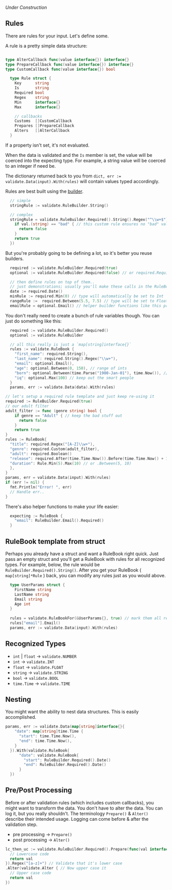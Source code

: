 
*Under Construction*

Rules
------
There are rules for your input. Let's define some.


A rule is a pretty simple data structure:
```go

type AlterCallback func(value interface{}) interface{}
type PrepareCallback func(value interface{}) interface{}
type CustomCallback func(value interface{}) bool

  type Rule struct {
    Key      string
    Is       string 
    Required bool 
    Regex    string
    Min      interface{}
    Max      interface{}

    // callbacks
    Customs  []CustomCallback
    Prepares []PrepareCallback
    Alters   []AlterCallback
  }
```

If a property isn't set, it's not evaluated. 

When the data is validated and the `Is` member is set, the value will be coerced into the expecting type.
For example, a string value will be coerced to an integer if need be.

The dictionary returned back to you from `dict, err := validate.Data(input).With(rules)` will contain
values typed accordingly. 

Rules are best built using the [builder](https://github.com/lann/builder).

```go
  // simple
  stringRule := validate.RuleBuilder.String()

  // complex
  stringRule = validate.RuleBuilder.Required().String().Regex("^\\w+$").Custom(func (val interface{}) bool {
    if val.(string) == "bad" { // this custom rule ensures no "bad" values get in
      return false
    }
    return true
  })
```

But you're probably going to be defining a lot, so it's better you reuse builders.

```go
  required := validate.RuleBuilder.Required(true)
  optional := validate.RuleBuilder.Required(false) // or required.Required(false) if you want to be silly

  // then define rules on top of them..
  // just demonstrations; usually you'll make these calls in the RuleBook
  date := required.Date()
  minRule := required.Min(0) // type will automatically be set to Int
  rangeRule :=  required.Between(5.5, 7.5) // type will be set to Float 
  emailRule = optional.Email() // helper builder functions like this pre-set values. in this case regex becomes an email regex
```

You don't really need to create a bunch of rule variables though. You can just do something like this:

```go
  required := validate.RuleBuilder.Required()
  optional := validate.RuleBuilder

  // all this really is just a `map[string]interface{}` 
  rules := validate.RuleBook {
    "first_name": required.String(),
    "last_name": required.String().Regex("\\w+"),
    "email": optional.Email(),
    "age": optional.Between(0, 150), // range of ints
    "born": optional.Between(time.Parse("1900-Jan-01"), time.Now()), // range of dates
    "iq": optional.Max(100) // keep out the smart people
  }
  params, err := validate.Data(data).With(rules) 
```

```go
// let's setup a required rule template and just keep re-using it
required := RuleBuilder.Required(true)
// our adult filter
adult_filter := func (genre string) bool {
    if genre == "Adult" { // keep the bad stuff out
      return false
    }
    return true
}
rules := RuleBook{
  "title": required.Regex("[A-Z]\\w+"),
  "genre": required.Custom(adult_filter),
  "adult": required.Boolean()
  "release": required.After(time.Time.Now()).Before(time.Time.Now() + 100)
  "duration": Rule.Min(5).Max(10) // or .Between(5, 10)
  },
} 
params, err = validate.Data(input).With(rules)
if (err != nil) {
  fmt.Println("Error! ", err)
  // Handle err..
}
```

There's also helper functions to make your life easier:

```go
  expecting := RuleBook {
    "email": RuleBuilder.Email().Required() 
  } 
```


RuleBook template from struct
-----
Perhaps you already have a struct and want a RuleBook right quick. Just pass an empty struct and you'll get a RuleBook with rules for 
all recognized types. For example, below, the rule would be `RuleBuilder.Required().String()`. After you get your RuleBook ( `map[string]*Rule` ) back, you
can modify any rules just as you would above.

```go
  type UserParams struct {
    FirstName string
    LastName string
    Email string
    Age int
  }
  
  rules = validate.RuleBookFor(&UserParams{}, true) // mark them all required
  rules["email"].Email()
  params, err := validate.Data(input).With(rules)
```

Recognized Types
------
* `int` | `float` -> `validate.NUMBER`
* `int`           -> `validate.INT`
* `float`         -> `validate.FLOAT`
* `string`        -> `validate.STRING`
* `bool`          -> `validate.BOOL`
* `time.Time`     -> `validate.TIME`

Nesting
------
You might want the ability to nest data structures. This is easily accomplished.

```go
params, err := validate.Data(map[string]interface{}{
    "date": map[string]time.Time {
      "start": time.Time.Now(),
      "end": time.Time.Now(),
    }
  }).With(validate.RuleBook{
      "date": validate.RuleBook{
        "start": RuleBuilder.Required().Date()
        "end": RuleBuilder.Required().Date()
      }
  })
```

Pre/Post Processing
--------
Before or after validation rules (which includes custom callbacks), you might want to transform the data. You don't have
to alter the data. You can log it, but you really shouldn't. The terminology `Prepare()` & `Alter()` describe their intended usage.
Logging can come before & after the validation step. 

* pre processing  -> `Prepare()`
* post processing -> `Alter()`

```go
lc_then_uc := validate.RuleBuilder.Required().Prepare(func(val interface{}) interface{} {
  // Lowercase code
  return val
}).Regex("[a-z]+") // Validate that it's lower case
.Alter(validate.Alter { // Now upper case it
  // Upper case code
  return val
})
```

